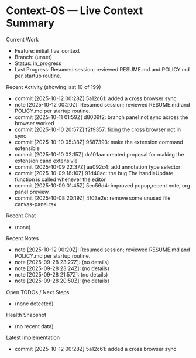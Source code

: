 # Context-OS — Live Context Summary

Current Work
- Feature: initial_live_context
- Branch: (unset)
- Status: in_progress
- Last Progress: Resumed session; reviewed RESUME.md and POLICY.md per startup routine.

Recent Activity (showing last 10 of 199)
- commit [2025-10-12 00:28Z] 5a12c61: added a cross browser sync
- note [2025-10-12 00:20Z]: Resumed session; reviewed RESUME.md and POLICY.md per startup routine.
- commit [2025-10-11 01:59Z] d8009f2: branch panel not sync across the browser worked
- commit [2025-10-10 20:57Z] f2f9357: fixing the cross browser not in sync
- commit [2025-10-10 05:38Z] 9587393: make the extension command extensible
- commit [2025-10-10 02:15Z] dc101aa: created proposal for making the extension cand extensivle
- commit [2025-10-09 22:37Z] aa092c4: add annotation type selector
- commit [2025-10-09 18:10Z] 91d40ac: the bug The handleUpdate function is called whenever the editor
- commit [2025-10-09 01:45Z] 5ec56d4: improved popup,recent note, org panel preview
- commit [2025-10-08 20:19Z] 4f03e2e: remove some unused file canvas-panel.tsx

Recent Chat
- (none)

Recent Notes
- note [2025-10-12 00:20Z]: Resumed session; reviewed RESUME.md and POLICY.md per startup routine.
- note [2025-09-28 23:27Z]: (no details)
- note [2025-09-28 23:24Z]: (no details)
- note [2025-09-28 21:57Z]: (no details)
- note [2025-09-28 20:50Z]: (no details)

Open TODOs / Next Steps
- (none detected)

Health Snapshot
- (no recent data)

Latest Implementation
- commit [2025-10-12 00:28Z] 5a12c61: added a cross browser sync
